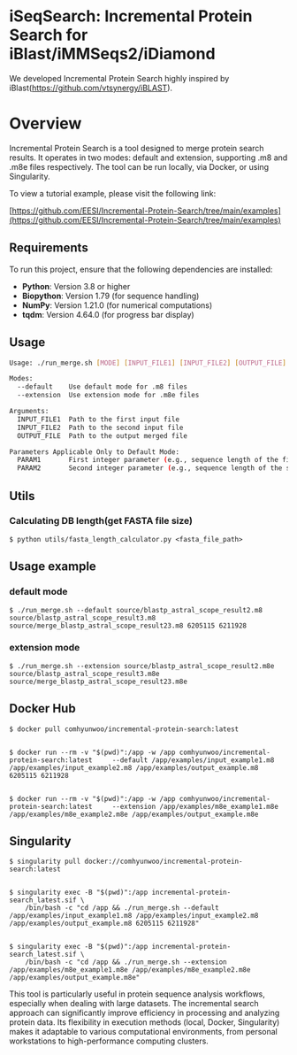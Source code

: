 # iSeqSearch: Incremental Protein Search for iBlast/iMMSeqs2/iDiamond  

We developed Incremental Protein Search highly inspired by iBlast(https://github.com/vtsynergy/iBLAST).  


# Overview 

Incremental Protein Search is a tool designed to merge protein search results. It operates in two modes: default and extension, supporting .m8 and .m8e files respectively. The tool can be run locally, via Docker, or using Singularity.

To view a tutorial example, please visit the following link:

[https://github.com/EESI/Incremental-Protein-Search/tree/main/examples](https://github.com/EESI/Incremental-Protein-Search/tree/main/examples)

## Requirements

To run this project, ensure that the following dependencies are installed:

- **Python**: Version 3.8 or higher
- **Biopython**: Version 1.79 (for sequence handling)
- **NumPy**: Version 1.21.0 (for numerical computations)
- **tqdm**: Version 4.64.0 (for progress bar display)


## Usage  

```bash
Usage: ./run_merge.sh [MODE] [INPUT_FILE1] [INPUT_FILE2] [OUTPUT_FILE] [DEFAULT_MODE_PARAMETERS]

Modes:
  --default    Use default mode for .m8 files
  --extension  Use extension mode for .m8e files

Arguments:
  INPUT_FILE1  Path to the first input file
  INPUT_FILE2  Path to the second input file
  OUTPUT_FILE  Path to the output merged file

Parameters Applicable Only to Default Mode:
  PARAM1       First integer parameter (e.g., sequence length of the first input file)
  PARAM2       Second integer parameter (e.g., sequence length of the second input file)
```

## Utils  

### Calculating DB length(get FASTA file size)

```
$ python utils/fasta_length_calculator.py <fasta_file_path>

```


## Usage example

### default mode

```
$ ./run_merge.sh --default source/blastp_astral_scope_result2.m8 source/blastp_astral_scope_result3.m8 source/merge_blastp_astral_scope_result23.m8 6205115 6211928
```




### extension mode

```
$ ./run_merge.sh --extension source/blastp_astral_scope_result2.m8e source/blastp_astral_scope_result3.m8e source/merge_blastp_astral_scope_result23.m8e
```


## Docker Hub  
```
$ docker pull comhyunwoo/incremental-protein-search:latest


$ docker run --rm -v "$(pwd)":/app -w /app comhyunwoo/incremental-protein-search:latest     --default /app/examples/input_example1.m8 /app/examples/input_example2.m8 /app/examples/output_example.m8 6205115 6211928  


$ docker run --rm -v "$(pwd)":/app -w /app comhyunwoo/incremental-protein-search:latest     --extension /app/examples/m8e_example1.m8e /app/examples/m8e_example2.m8e /app/examples/output_example.m8e  
```


## Singularity

```
$ singularity pull docker://comhyunwoo/incremental-protein-search:latest


$ singularity exec -B "$(pwd)":/app incremental-protein-search_latest.sif \
    /bin/bash -c "cd /app && ./run_merge.sh --default /app/examples/input_example1.m8 /app/examples/input_example2.m8 /app/examples/output_example.m8 6205115 6211928"


$ singularity exec -B "$(pwd)":/app incremental-protein-search_latest.sif \
    /bin/bash -c "cd /app && ./run_merge.sh --extension /app/examples/m8e_example1.m8e /app/examples/m8e_example2.m8e /app/examples/output_example.m8e"
```






This tool is particularly useful in protein sequence analysis workflows, especially when dealing with large datasets. The incremental search approach can significantly improve efficiency in processing and analyzing protein data. Its flexibility in execution methods (local, Docker, Singularity) makes it adaptable to various computational environments, from personal workstations to high-performance computing clusters.
